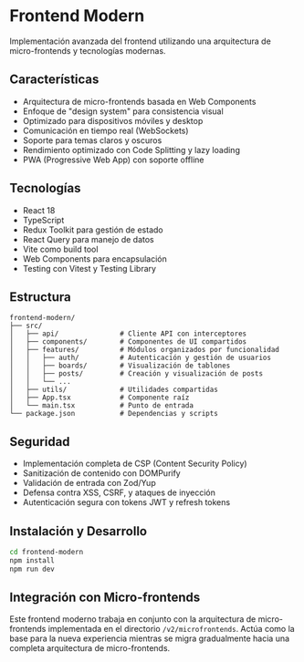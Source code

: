 # Frontend Modern

Implementación avanzada del frontend utilizando una arquitectura de micro-frontends y tecnologías modernas.

## Características

- Arquitectura de micro-frontends basada en Web Components
- Enfoque de "design system" para consistencia visual
- Optimizado para dispositivos móviles y desktop
- Comunicación en tiempo real (WebSockets)
- Soporte para temas claros y oscuros
- Rendimiento optimizado con Code Splitting y lazy loading
- PWA (Progressive Web App) con soporte offline

## Tecnologías

- React 18
- TypeScript
- Redux Toolkit para gestión de estado
- React Query para manejo de datos
- Vite como build tool
- Web Components para encapsulación
- Testing con Vitest y Testing Library

## Estructura

```
frontend-modern/
├── src/
│   ├── api/               # Cliente API con interceptores
│   ├── components/        # Componentes de UI compartidos
│   ├── features/          # Módulos organizados por funcionalidad
│   │   ├── auth/          # Autenticación y gestión de usuarios
│   │   ├── boards/        # Visualización de tablones
│   │   ├── posts/         # Creación y visualización de posts
│   │   └── ...            
│   ├── utils/             # Utilidades compartidas
│   ├── App.tsx            # Componente raíz
│   └── main.tsx           # Punto de entrada
└── package.json           # Dependencias y scripts
```

## Seguridad

- Implementación completa de CSP (Content Security Policy)
- Sanitización de contenido con DOMPurify
- Validación de entrada con Zod/Yup
- Defensa contra XSS, CSRF, y ataques de inyección
- Autenticación segura con tokens JWT y refresh tokens

## Instalación y Desarrollo

```bash
cd frontend-modern
npm install
npm run dev
```

## Integración con Micro-frontends

Este frontend moderno trabaja en conjunto con la arquitectura de micro-frontends implementada en el directorio `/v2/microfrontends`. Actúa como la base para la nueva experiencia mientras se migra gradualmente hacia una completa arquitectura de micro-frontends.